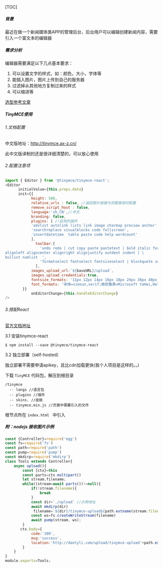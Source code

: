[TOC]

##### 背景

最近在做一个新闻媒体类APP的管理后台，后台用户可以编辑创建新闻内容，需要引入一个富文本的编辑器

##### 需求分析

编辑器需要满足以下几点基本要求：

1. 可以设置文字的样式，如：颜色，大小，字体等
2. 能插入图片，图片上传到自己的服务器
3. 过滤掉从其他地方复制过来的样式
4. 可以缩进等

[选型参考文章](https://blog.csdn.net/davidhzq/article/details/100842866)

##### TinyMCE使用

###### 1.文档配置

中文版地址：http://tinymce.ax-z.cn/

此中文版译制的还是很详细清楚的，可以放心使用

###### 2.配置注意项

```javascript
import { Editor } from '@tinymce/tinymce-react';
<Editor
      initialValue={this.props.data}
      init={{
            height: 500,
            relative_urls : false, //返回图片链接为完整路径时配置
            remove_script_host : false,
            language:'zh_CN',//中文
            branding: false,
            plugins: [ //启用的插件
            'advlist autolink lists link image charmap preview anchor',
            'searchreplace visualblocks code fullscreen',
            'insertdatetime  table paste code help wordcount'
            ],
              toolbar:[
                'undo redo | cut copy paste pastetext | bold italic forecolor backcolor underline          strikethrough link | \
alignleft aligncenter alignright alignjustify outdent indent | \
bullist numlist  ',
                'formatselect fontselect fontsizeselect | blockquote subscript superscript removeformat | image preview fullscreen',
              ],
            images_upload_url:`${baseURL}/upload`,
            images_upload_credentials:true,
            fontsize_formats: '11px 12px 14px 16px 18px 24px 36px 48px',
            font_formats: '宋体=simsun,serif;微软雅黑=Microsoft YaHei,Helvetica Neue,sans-serif;'
        }}
            onEditorChange={this.handleEditorChange}
/>
```

###### 3.搭配React

[官方文档地址](https://www.tiny.cloud/docs/integrations/react/)

3.1 安装tinymce-react

```
$ npm install --save @tinymce/tinymce-react
```

3.2 独立部署（self-hosted）

独立部署不需要申请apikey，且比cdn加载更快(我个人项目是这样的。。)

下载 `TinyMCE` 代码包，解压到根目录

```
/tinymce
  -- langs //语言包
  -- plugins //插件
  -- skins. //皮肤
  -- tinymce.min.js //页面中需要引入的文件
```

根节点所在 `index.html `  中引入

<script src="/tinymce/tinymce.min.js"></script>

##### 附：nodejs 接收图片示例

```javascript
const {Controller}=require('egg')
const fs=require('fs')
const path=require('path')
const pump=require('pump')
const mkdirp=require('mkdirp')
class Tools extends Controller{
    async upload(){
        const {ctx}=this
        const parts=ctx.multipart()
        let stream,filename;
        while((stream=await parts())!=null){
            if(!stream.filename){
                break
            }
            const dir=`./upload` //示例地址
            await mkdirp(dir)
             filename=`${dir}/tinymce-upload${path.extname(stream.filename)}`
            const ws=fs.createWriteStream(filename)
            await pump(stream, ws);
        }
       ctx.body={
            code:'200',
            msg:'success',
            location:'http://dantyli.com/upload/tinymce-upload'+path.extname(filename)
        }
    }
}
module.exports=Tools;
```



###### 